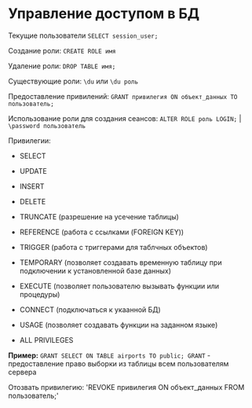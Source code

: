 # Управление доступом в БД
Текущие пользователи `SELECT session_user;`

Создание роли: `CREATE ROLE имя`

Удаление роли: `DROP TABLE имя;`

Существующие роли: `\du` или `\du роль`

Предоставление привилений: `GRANT привилегия ON объект_данных TO пользователь;`

Использование роли для создания сеансов: `ALTER ROLE роль LOGIN;` | `\password пользователь`


Привилегии:
- SELECT
- UPDATE
- INSERT
- DELETE
- TRUNCATE (разрешение на усечение таблицы)

- REFERENCE (работа с ссылками (FOREIGN KEY))

- TRIGGER (работа с триггерами для таблчных объектов)

- TEMPORARY (позволяет создавать временную таблицу при подключении к установленной базе данных)

- EXECUTE (позволяет пользователю вызывать функции или процедуры)

- CONNECT (подключаться к укаанной БД)

- USAGE (позволяет создавать функции на заданном языке)
- ALL PRIVILEGES

**Пример:** `GRANT SELECT ON TABLE airports TO public;
GRANT` - предоставление право выборки из таблицы всем пользователям сервера

Отозвать привилегию: 'REVOKE привилегия ON объект_данных FROM пользователь;'